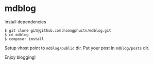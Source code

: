 # mdblog

Install dependencies
```
$ git clone git@github.com:hoangphuctv/mdblog.git
$ cd mdblog
$ composer install
```

Setup vhost point to `mdblog/public` dir.
Put your post in `mdblog/posts` dir.

Enjoy blogging!
